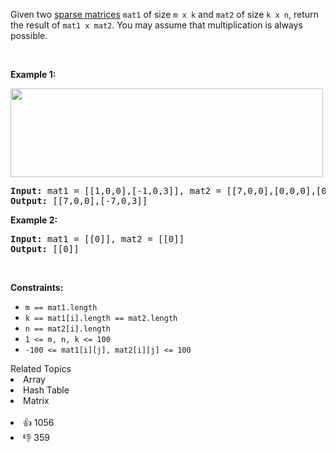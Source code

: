 <p>Given two <a href="https://en.wikipedia.org/wiki/Sparse_matrix" target="_blank">sparse matrices</a> <code>mat1</code> of size <code>m x k</code> and <code>mat2</code> of size <code>k x n</code>, return the result of <code>mat1 x mat2</code>. You may assume that multiplication is always possible.</p>

<p>&nbsp;</p> 
<p><strong class="example">Example 1:</strong></p> 
<img alt="" src="https://assets.leetcode.com/uploads/2021/03/12/mult-grid.jpg" style="width: 500px; height: 142px;" /> 
<pre>
<strong>Input:</strong> mat1 = [[1,0,0],[-1,0,3]], mat2 = [[7,0,0],[0,0,0],[0,0,1]]
<strong>Output:</strong> [[7,0,0],[-7,0,3]]
</pre>

<p><strong class="example">Example 2:</strong></p>

<pre>
<strong>Input:</strong> mat1 = [[0]], mat2 = [[0]]
<strong>Output:</strong> [[0]]
</pre>

<p>&nbsp;</p> 
<p><strong>Constraints:</strong></p>

<ul> 
 <li><code>m == mat1.length</code></li> 
 <li><code>k == mat1[i].length == mat2.length</code></li> 
 <li><code>n == mat2[i].length</code></li> 
 <li><code>1 &lt;= m, n, k &lt;= 100</code></li> 
 <li><code>-100 &lt;= mat1[i][j], mat2[i][j] &lt;= 100</code></li> 
</ul>

<div><div>Related Topics</div><div><li>Array</li><li>Hash Table</li><li>Matrix</li></div></div><br><div><li>👍 1056</li><li>👎 359</li></div>